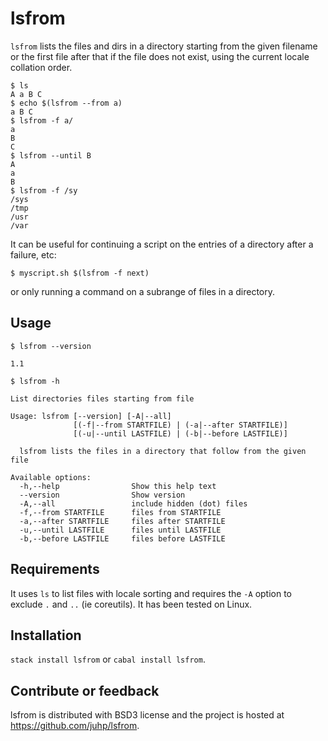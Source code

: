 # lsfrom

`lsfrom` lists the files and dirs in a directory starting from
the given filename or the first file after that
if the file does not exist, using the current locale collation order.

```shellsession
$ ls
A a B C
$ echo $(lsfrom --from a)
a B C
$ lsfrom -f a/
a
B
C
$ lsfrom --until B
A
a
B
$ lsfrom -f /sy
/sys
/tmp
/usr
/var
```

It can be useful for continuing a script on the entries of a directory
after a failure, etc:

```shellsession
$ myscript.sh $(lsfrom -f next)
```

or only running a command on a subrange of files in a directory.

## Usage

`$ lsfrom --version`

```
1.1
```
`$ lsfrom -h`

```
List directories files starting from file

Usage: lsfrom [--version] [-A|--all]
              [(-f|--from STARTFILE) | (-a|--after STARTFILE)]
              [(-u|--until LASTFILE) | (-b|--before LASTFILE)]

  lsfrom lists the files in a directory that follow from the given file

Available options:
  -h,--help                Show this help text
  --version                Show version
  -A,--all                 include hidden (dot) files
  -f,--from STARTFILE      files from STARTFILE
  -a,--after STARTFILE     files after STARTFILE
  -u,--until LASTFILE      files until LASTFILE
  -b,--before LASTFILE     files before LASTFILE
```

## Requirements

It uses `ls` to list files with locale sorting
and requires the `-A` option to exclude `.` and `..` (ie coreutils).
It has been tested on Linux.

## Installation

`stack install lsfrom` or `cabal install lsfrom`.

## Contribute or feedback
lsfrom is distributed with BSD3 license
and the project is hosted at <https://github.com/juhp/lsfrom>.
